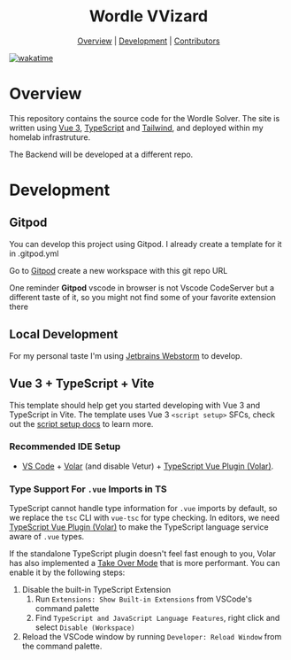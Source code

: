 <h1 align="center">Wordle VVizard</h1>

<p align="center">
    <a href="#overview">Overview</a> |
    <a href="#development">Development</a> |
    <a href="#contributors">Contributors</a>
</p>

[![wakatime](https://wakatime.com/badge/user/e8bb07f7-2c8e-4e41-9b2c-ae73205a1c83/project/c393e694-01bf-46b0-96ec-e9b5b71c7211.svg)](https://wakatime.com/badge/user/e8bb07f7-2c8e-4e41-9b2c-ae73205a1c83/project/c393e694-01bf-46b0-96ec-e9b5b71c7211)
# Overview

This repository contains the source code for the Wordle Solver. The site is written using [Vue 3](https://vuejs.org/), [TypeScript](https://typescriptlang.org/) and [Tailwind](https://tailwindcss.com/), and deployed within my homelab infrastruture.

The Backend will be developed at a different repo.

# Development

## Gitpod 

You can develop this project using Gitpod. I already create a template for it in .gitpod.yml

Go to [Gitpod](https://www.gitpod.io/) create a new workspace with this git repo URL 

One reminder **Gitpod** vscode in browser is not Vscode CodeServer but a different taste of it, so you might not find some of your favorite extension there

## Local Development

For my personal taste I'm using [Jetbrains Webstorm](https://www.jetbrains.com/webstorm/) to develop.

## Vue 3 + TypeScript + Vite

This template should help get you started developing with Vue 3 and TypeScript in Vite. The template uses Vue 3 `<script setup>` SFCs, check out the [script setup docs](https://v3.vuejs.org/api/sfc-script-setup.html#sfc-script-setup) to learn more.

### Recommended IDE Setup

- [VS Code](https://code.visualstudio.com/) + [Volar](https://marketplace.visualstudio.com/items?itemName=Vue.volar) (and disable Vetur) + [TypeScript Vue Plugin (Volar)](https://marketplace.visualstudio.com/items?itemName=Vue.vscode-typescript-vue-plugin).

### Type Support For `.vue` Imports in TS

TypeScript cannot handle type information for `.vue` imports by default, so we replace the `tsc` CLI with `vue-tsc` for type checking. In editors, we need [TypeScript Vue Plugin (Volar)](https://marketplace.visualstudio.com/items?itemName=Vue.vscode-typescript-vue-plugin) to make the TypeScript language service aware of `.vue` types.

If the standalone TypeScript plugin doesn't feel fast enough to you, Volar has also implemented a [Take Over Mode](https://github.com/johnsoncodehk/volar/discussions/471#discussioncomment-1361669) that is more performant. You can enable it by the following steps:

1. Disable the built-in TypeScript Extension
   1. Run `Extensions: Show Built-in Extensions` from VSCode's command palette
   2. Find `TypeScript and JavaScript Language Features`, right click and select `Disable (Workspace)`
2. Reload the VSCode window by running `Developer: Reload Window` from the command palette.

